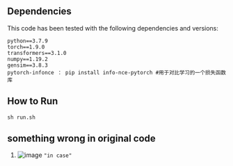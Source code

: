 
## Dependencies
This code has been tested with the following dependencies and versions:
```
python==3.7.9
torch==1.9.0
transformers==3.1.0
numpy==1.19.2
gensim==3.8.3
pytorch-infonce ： pip install info-nce-pytorch #用于对比学习的一个损失函数库
```


## How to Run
```
sh run.sh
```

## something wrong in original code
1. ![image](https://github.com/GorgeousWang/Contextual-Interaction-for-AQA/assets/33348389/da5546a5-d0ed-461b-9aa9-c61e5e206939)
`"in case"`
